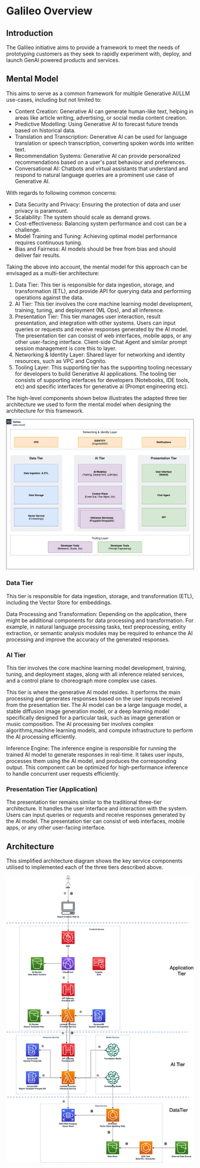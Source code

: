 # Galileo Overview

## Introduction

The Galileo initiative aims to provide a framework to meet the needs of prototyping customers as they seek to rapidly experiment with, deploy, and launch GenAI powered products and services.

## Mental Model

This aims to serve as a common framework for multiple Generative AI/LLM use-cases, including but not limited to:

* Content Creation: Generative AI can generate human-like text, helping in areas like article writing, advertising, or social media content creation.
* Predictive Modelling: Using Generative AI to forecast future trends based on historical data.
* Translation and Transcription: Generative AI can be used for language translation or speech transcription, converting spoken words into written text.
* Recommendation Systems: Generative AI can provide personalized recommendations based on a user's past behaviour and preferences.
* Conversational AI: Chatbots and virtual assistants that understand and respond to natural language queries are a prominent use case of Generative AI.

With regards to following common concerns:

* Data Security and Privacy: Ensuring the protection of data and user privacy is paramount.
* Scalability: The system should scale as demand grows.
* Cost-effectiveness: Balancing system performance and cost can be a challenge.
* Model Training and Tuning: Achieving optimal model performance requires continuous tuning.
* Bias and Fairness: AI models should be free from bias and should deliver fair results.

Taking the above into account, the mental model for this approach can be envisaged as a multi-tier architecture:

1. Data Tier: This tier is responsible for data ingestion, storage, and transformation (ETL), and provide API for querying data and performing operations against the data.
2. AI Tier: This tier involves the core machine learning model development, training, tuning, and deployment (ML Ops), and all inference.
3. Presentation Tier: This tier manages user interaction, result presentation, and integration with other systems. Users can input queries or requests and receive responses generated by the AI model. The presentation tier can consist of web interfaces, mobile apps, or any other user-facing interface. Client-side Chat Agent and similar prompt session management is core this to layer.
4. Networking & Identity Layer: Shared layer for networking and identity resources, such as VPC and Cognito.
5. Tooling Layer: This supporting tier has the supporting tooling necessary for developers to build Generative AI applications. The tooling tier consists of supporting interfaces for developers (Notebooks, IDE tools, etc) and specific interfaces for generative ai (Prompt engineering etc). 

The high-level components shown below illustrates the adapted three tier architecture we used to form the mental model when designing the architecture for this framework.

![Mental Model](galileo-mental-model.png)

### Data Tier

This tier is responsible for data ingestion, storage, and transformation (ETL), including the Vector Store for embeddings.


Data Processing and Transformation: Depending on the application, there might be additional components for data processing and transformation. For example, in natural language processing tasks, text preprocessing, entity extraction, or semantic analysis modules may be required to enhance the AI processing and improve the accuracy of the generated responses.



### AI Tier

This tier involves the core machine learning model development, training, tuning, and deployment stages, along with all inference related services, and a control plane to choreograph more complex use cases.


This tier is where the generative AI model resides. It performs the main processing and generates responses based on the user inputs received from the presentation tier. The AI model can be a large language model, a stable diffusion image generation model, or a deep learning model specifically designed for a particular task, such as image generation or music composition. The AI processing tier involves complex algorithms,machine learning models, and compute infrastructure to perform the AI processing efficiently.



Inference Engine: The inference engine is responsible for running the trained AI model to generate responses in real-time. It takes user inputs, processes them using the AI model, and produces the corresponding output. This component can be optimized for high-performance inference to handle concurrent user requests efficiently.

### Presentation Tier (Application)

The presentation tier remains similar to the traditional three-tier architecture. It handles the user interface and interaction with the system. Users can input queries or requests and receive responses generated by the AI model. The presentation tier can consist of web interfaces, mobile apps, or any other user-facing interface.


## Architecture

This simplified architecture diagram shows the key service components utilised to implemented each of the three tiers described above.

![Architecture](galileo-arch.png)